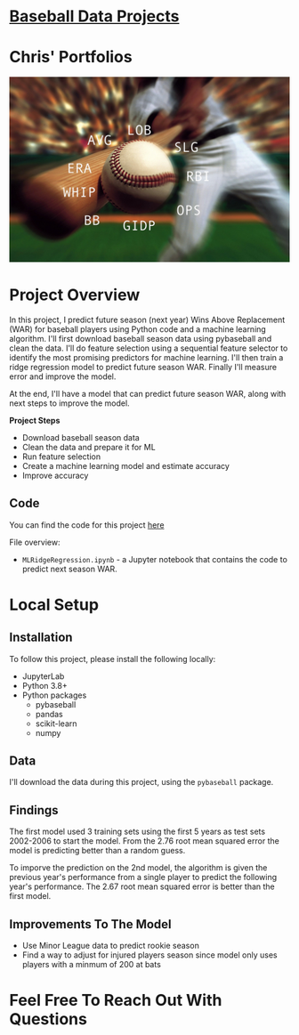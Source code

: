 # [Baseball Data Projects](https://github.com/christian-dl/BaseballMLWINSABOVEREPLACEMENT)

# Chris' Portfolios

![](https://github.com/chris-datalogy/chris-datalogy.github.io/blob/main/images/baseball_stats.jpg)

# Project Overview

In this project, I predict future season (next year) Wins Above Replacement (WAR) for baseball players using Python code and a machine learning algorithm.
I'll first download baseball season data using pybaseball and clean the data.  I'll do feature selection using a sequential feature selector to identify the most
promising predictors for machine learning.  I'll then train a ridge regression model to predict future season WAR.  Finally I'll measure error and improve the model.

At the end, I'll have a model that can predict future season WAR, along with next steps to improve the model.

**Project Steps**

* Download baseball season data
* Clean the data and prepare it for ML
* Run feature selection
* Create a machine learning model and estimate accuracy
* Improve accuracy

## Code

You can find the code for this project [here](https://github.com/christian-dl/BaseballMLWINSABOVEREPLACEMENT)

File overview:

* `MLRidgeRegression.ipynb` - a Jupyter notebook that contains the code to predict next season WAR.

# Local Setup

## Installation

To follow this project, please install the following locally:

* JupyterLab
* Python 3.8+
* Python packages
    * pybaseball
    * pandas
    * scikit-learn
    * numpy

## Data

I'll download the data during this project, using the `pybaseball` package.

## Findings

The first model used 3 training sets using the first 5 years as test sets 2002-2006 to start the model. From the 2.76 root mean squared error the model is
predicting better than a random guess.

To imporve the prediction on the 2nd model, the algorithm is given the previous year's performance from a single player to predict the following year's performance. 
The 2.67 root mean squared error is better than the first model.

## Improvements To The Model
* Use Minor League data to predict rookie season
* Find a way to adjust for injured players season since model only uses players with a minmum of 200 at bats

# Feel Free To Reach Out With Questions


